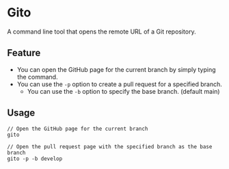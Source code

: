 # Gito

A command line tool that opens the remote URL of a Git repository.

## Feature
- You can open the GitHub page for the current branch by simply typing the command.
- You can use the `-p` option to create a pull request for a specified branch.
  - You can use the `-b` option to specify the base branch. (default main)

## Usage
```
// Open the GitHub page for the current branch
gito
```

```
// Open the pull request page with the specified branch as the base branch
gito -p -b develop
```
